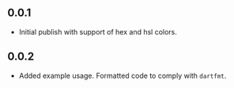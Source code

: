 ## 0.0.1

* Initial publish with support of hex and hsl colors.

## 0.0.2

* Added example usage. Formatted code to comply with `dartfmt`.